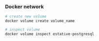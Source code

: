 ### Docker network

```bash
# create new volume
docker volume create volume_name
```
```bash
# inspect volume
docker volume inspect estative-postgresql
```